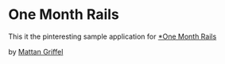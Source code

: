 # One Month Rails

This it the pinteresting sample application for
[*One Month Rails](http://onemonthrails.com)

by [Mattan Griffel](http://mattangriffel.com)